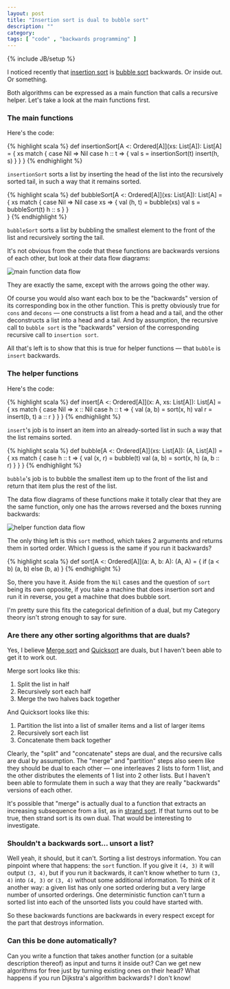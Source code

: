 ```yaml
---
layout: post
title: "Insertion sort is dual to bubble sort"
description: ""
category: 
tags: [ "code" , "backwards programming" ]
---
```

{% include JB/setup %}

I noticed recently that [insertion sort](http://en.wikipedia.org/wiki/insertion_sort) is
[bubble sort](http://en.wikipedia.org/wiki/Bubble_sort) backwards. Or inside out. Or something.

Both algorithms can be expressed as a main function that calls a recursive helper. Let's
take a look at the main functions first.

### The main functions

Here's the code:

{% highlight scala %}
def insertionSort[A <: Ordered[A]](xs: List[A]): List[A] = {
  xs match {
    case Nil => Nil
    case h :: t => {
      val s = insertionSort(t)
      insert(h, s)
    }
  }
}
{% endhighlight %}

```insertionSort``` sorts a list by inserting the head of the list into the recursively sorted tail, in such a way that it remains sorted.

{% highlight scala %}
def bubbleSort[A <: Ordered[A]](xs: List[A]): List[A] = {
  xs match {
    case Nil => Nil
    case xs => {
      val (h, t) = bubble(xs)
      val s = bubbleSort(t)
      h :: s
    }
  }  
}
{% endhighlight %}

```bubbleSort``` sorts a list by bubbling the smallest element to the front of the list and recursively sorting the tail.

It's not obvious from the code that these functions are backwards versions of each other,
but look at their data flow diagrams:

<!-- more -->

![main function data flow](/assets/img/main.png)

They are exactly the same, except with the arrows going the other way.

Of course you would also want each box to be the "backwards" version of its corresponding box in the other function.
This is pretty obviously true for ```cons``` and ```decons``` — one constructs a list from a head and a tail,
and the other deconstructs a list into a head and a tail.
And by assumption, the recursive call to
```bubble sort``` is the "backwards" version of the corresponding recursive call to ```insertion sort```.

All that's left is to show that this is true for helper functions — that ```bubble``` is ```insert``` backwards.

### The helper functions

Here's the code:

{% highlight scala %}
def insert[A <: Ordered[A]](x: A, xs: List[A]): List[A] = {
  xs match {
    case Nil => x :: Nil
    case h :: t => {
      val (a, b) = sort(x, h)
      val r = insert(b, t)
      a :: r
    }
  }
}
{% endhighlight %}

```insert```'s job is to insert an item into an already-sorted list in such a way that the list remains sorted.

{% highlight scala %}
def bubble[A <: Ordered[A]](xs: List[A]): (A, List[A]) = {
  xs match {
    case h :: t => {
      val (x, r) = bubble(t)
      val (a, b) = sort(x, h)
      (a, b :: r)
    }
  }
}
{% endhighlight %}

```bubble```'s job is to bubble the smallest item up to the front of the list and return that item plus the rest of the list.

The data flow diagrams of these functions make it totally clear that they are the same function, only one has the
arrows reversed and the boxes running backwards:

![helper function data flow](/assets/img/helper.png)

The only thing left is this ```sort``` method, which takes 2 arguments and returns them in
sorted order. Which I guess is the same if you run it backwards?

{% highlight scala %}
def sort[A <: Ordered[A]](a: A, b: A): (A, A) = {
  if (a < b) (a, b) else (b, a)
}
{% endhighlight %}

So, there you have it. Aside from the ```Nil``` cases and the question of ```sort``` being its own opposite,
if you take a machine that does insertion sort and run it in reverse, you get a machine that does bubble sort.

I'm pretty sure this fits the categorical definition of a dual, but my Category theory isn't strong enough to say for sure.

### Are there any other sorting algorithms that are duals?

Yes, I believe [Merge sort](http://en.wikipedia.org/wiki/Merge_sort) and 
[Quicksort](http://en.wikipedia.org/wiki/Quicksort) are duals, but I haven't been able to get it to work out.

Merge sort looks like this:

1. Split the list in half
2. Recursively sort each half
3. Merge the two halves back together

And Quicksort looks like this:

1. Partition the list into a list of smaller items and a list of larger items
2. Recursively sort each list
3. Concatenate them back together

Clearly, the "split" and "concatenate" steps are dual, and the recursive calls are dual by assumption.
The "merge" and "partition" steps also seem like they should be dual to each other — one
interleaves 2 lists to form 1 list, and the other distributes the elements of 1 list into 2 other lists.
But I haven't been able to formulate them in such a way that they are really "backwards" versions of each other.

It's possible that "merge" is actually dual to a function that extracts an increasing subsequence from a list, as
in [strand sort](http://en.wikipedia.org/wiki/Strand_sort). If that turns out to be true, then strand sort is its own dual.
That would be interesting to investigate.

### Shouldn't a backwards sort... unsort a list?

Well yeah, it should, but it can't. Sorting a list destroys information. You can pinpoint where that happens:
the ```sort``` function. If you give it ```(4, 3)``` it will output ```(3, 4)```, but if you run it backwards,
it can't know whether to turn ```(3, 4)``` into ```(4, 3)``` or ```(3, 4)``` without some additional information.
To think of it another way: a given list has only one sorted ordering but a very large number of unsorted orderings.
One deterministic function can't turn a sorted list into each of the unsorted lists you could have started with.

So these backwards functions are backwards in every respect except for the part that destroys information.

### Can this be done automatically?

Can you write a function that takes another function (or a suitable description thereof) as input and turns it
inside out? Can we get new algorithms for free just by turning existing ones on their head? What happens if you
run Dijkstra's algorithm backwards? I don't know!


